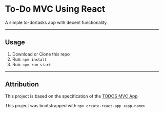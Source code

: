 # To-Do MVC Using React
A simple to-do/tasks app with decent functionality.

-----
## Usage
1. Download or Clone this repo
2. Run: `npm install`
3. Run: `npm run start`
-----
## Attribution
This project is based on the specification of the [TODOS MVC App](http://todomvc.com/)

This project was bootstrapped with `npx create-react-app <app-name>`
